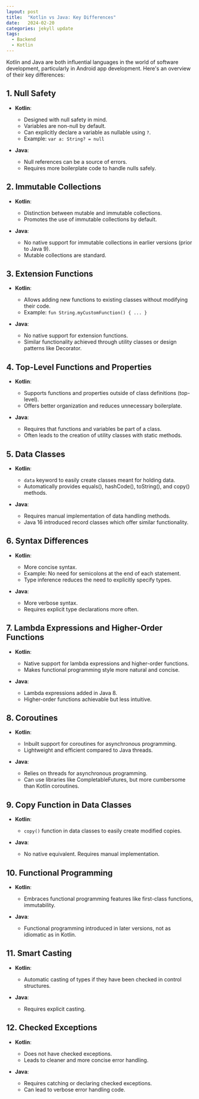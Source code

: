 ```yaml
---
layout: post
title:  "Kotlin vs Java: Key Differences"
date:   2024-02-20
categories: jekyll update
tags: 
  - Backend
  - Kotlin
---
```


Kotlin and Java are both influential languages in the world of software development, particularly in Android app development. Here's an overview of their key differences:

## 1. Null Safety
- **Kotlin**:
  - Designed with null safety in mind.
  - Variables are non-null by default.
  - Can explicitly declare a variable as nullable using `?`.
  - Example: `var a: String? = null`

- **Java**:
  - Null references can be a source of errors.
  - Requires more boilerplate code to handle nulls safely.

## 2. Immutable Collections
- **Kotlin**:
  - Distinction between mutable and immutable collections.
  - Promotes the use of immutable collections by default.

- **Java**:
  - No native support for immutable collections in earlier versions (prior to Java 9).
  - Mutable collections are standard.

## 3. Extension Functions
- **Kotlin**:
  - Allows adding new functions to existing classes without modifying their code.
  - Example: `fun String.myCustomFunction() { ... }`

- **Java**:
  - No native support for extension functions.
  - Similar functionality achieved through utility classes or design patterns like Decorator.

## 4. Top-Level Functions and Properties
- **Kotlin**:
  - Supports functions and properties outside of class definitions (top-level).
  - Offers better organization and reduces unnecessary boilerplate.

- **Java**:
  - Requires that functions and variables be part of a class.
  - Often leads to the creation of utility classes with static methods.

## 5. Data Classes
- **Kotlin**:
  - `data` keyword to easily create classes meant for holding data.
  - Automatically provides equals(), hashCode(), toString(), and copy() methods.

- **Java**:
  - Requires manual implementation of data handling methods.
  - Java 16 introduced record classes which offer similar functionality.

## 6. Syntax Differences
- **Kotlin**:
  - More concise syntax.
  - Example: No need for semicolons at the end of each statement.
  - Type inference reduces the need to explicitly specify types.

- **Java**:
  - More verbose syntax.
  - Requires explicit type declarations more often.

## 7. Lambda Expressions and Higher-Order Functions
- **Kotlin**:
  - Native support for lambda expressions and higher-order functions.
  - Makes functional programming style more natural and concise.

- **Java**:
  - Lambda expressions added in Java 8.
  - Higher-order functions achievable but less intuitive.

## 8. Coroutines
- **Kotlin**:
  - Inbuilt support for coroutines for asynchronous programming.
  - Lightweight and efficient compared to Java threads.

- **Java**:
  - Relies on threads for asynchronous programming.
  - Can use libraries like CompletableFutures, but more cumbersome than Kotlin coroutines.

## 9. Copy Function in Data Classes
- **Kotlin**:
  - `copy()` function in data classes to easily create modified copies.

- **Java**:
  - No native equivalent. Requires manual implementation.

## 10. Functional Programming
- **Kotlin**:
  - Embraces functional programming features like first-class functions, immutability.

- **Java**:
  - Functional programming introduced in later versions, not as idiomatic as in Kotlin.

## 11. Smart Casting
- **Kotlin**:
  - Automatic casting of types if they have been checked in control structures.

- **Java**:
  - Requires explicit casting.

## 12. Checked Exceptions
- **Kotlin**:
  - Does not have checked exceptions.
  - Leads to cleaner and more concise error handling.

- **Java**:
  - Requires catching or declaring checked exceptions.
  - Can lead to verbose error handling code.
